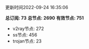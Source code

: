 更新时间2022-09-24 16:35:06

**总订阅: 73**
**总节点: 2690**
**有效节点: 751**
- v2ray节点: 272
- ss节点: 456
- trojan节点: 23
